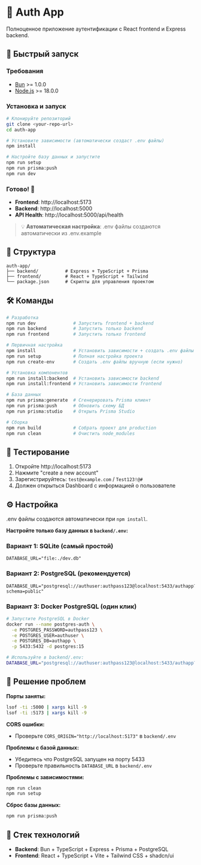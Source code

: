 # 🔐 Auth App

Полноценное приложение аутентификации с React frontend и Express backend.

## 🚀 Быстрый запуск

### Требования
- [Bun](https://bun.sh/) >= 1.0.0
- [Node.js](https://nodejs.org/) >= 18.0.0

### Установка и запуск

```bash
# Клонируйте репозиторий
git clone <your-repo-url>
cd auth-app

# Установите зависимости (автоматически создаст .env файлы)
npm install

# Настройте базу данных и запустите
npm run setup
npm run prisma:push
npm run dev
```

### Готово! 🎉

- **Frontend**: http://localhost:5173
- **Backend**: http://localhost:5000
- **API Health**: http://localhost:5000/api/health

> 💡 **Автоматическая настройка**: .env файлы создаются автоматически из .env.example

## 📁 Структура

```
auth-app/
├── backend/          # Express + TypeScript + Prisma
├── frontend/         # React + TypeScript + Tailwind
└── package.json      # Скрипты для управления проектом
```

## 🛠️ Команды

```bash
# Разработка
npm run dev              # Запустить frontend + backend
npm run backend          # Запустить только backend
npm run frontend         # Запустить только frontend

# Первичная настройка
npm install              # Установить зависимости + создать .env файлы
npm run setup            # Полная настройка проекта
npm run create-env       # Создать .env файлы вручную (если нужно)

# Установка компонентов
npm run install:backend  # Установить зависимости backend
npm run install:frontend # Установить зависимости frontend

# База данных
npm run prisma:generate  # Сгенерировать Prisma клиент
npm run prisma:push      # Обновить схему БД
npm run prisma:studio    # Открыть Prisma Studio

# Сборка
npm run build            # Собрать проект для production
npm run clean            # Очистить node_modules
```

## 🧪 Тестирование

1. Откройте http://localhost:5173
2. Нажмите "create a new account"
3. Зарегистрируйтесь: `test@example.com` / `Test123!@#`
4. Должен открыться Dashboard с информацией о пользователе

## ⚙️ Настройка

.env файлы создаются автоматически при `npm install`.

**Настройте только базу данных в `backend/.env`:**

### Вариант 1: SQLite (самый простой)
```env
DATABASE_URL="file:./dev.db"
```

### Вариант 2: PostgreSQL (рекомендуется)
```env
DATABASE_URL="postgresql://authuser:authpass123@localhost:5433/authapp?schema=public"
```

### Вариант 3: Docker PostgreSQL (один клик)
```bash
# Запустите PostgreSQL в Docker
docker run --name postgres-auth \
  -e POSTGRES_PASSWORD=authpass123 \
  -e POSTGRES_USER=authuser \
  -e POSTGRES_DB=authapp \
  -p 5433:5432 -d postgres:15

# Используйте в backend/.env:
DATABASE_URL="postgresql://authuser:authpass123@localhost:5433/authapp?schema=public"
```

## 🔧 Решение проблем

**Порты заняты:**
```bash
lsof -ti :5000 | xargs kill -9
lsof -ti :5173 | xargs kill -9
```

**CORS ошибки:**
- Проверьте `CORS_ORIGIN="http://localhost:5173"` в `backend/.env`

**Проблемы с базой данных:**
- Убедитесь что PostgreSQL запущен на порту 5433
- Проверьте правильность `DATABASE_URL` в `backend/.env`

**Проблемы с зависимостями:**
```bash
npm run clean
npm run setup
```

**Сброс базы данных:**
```bash
npm run prisma:push
```

## 🚀 Стек технологий

- **Backend**: Bun + TypeScript + Express + Prisma + PostgreSQL
- **Frontend**: React + TypeScript + Vite + Tailwind CSS + shadcn/ui